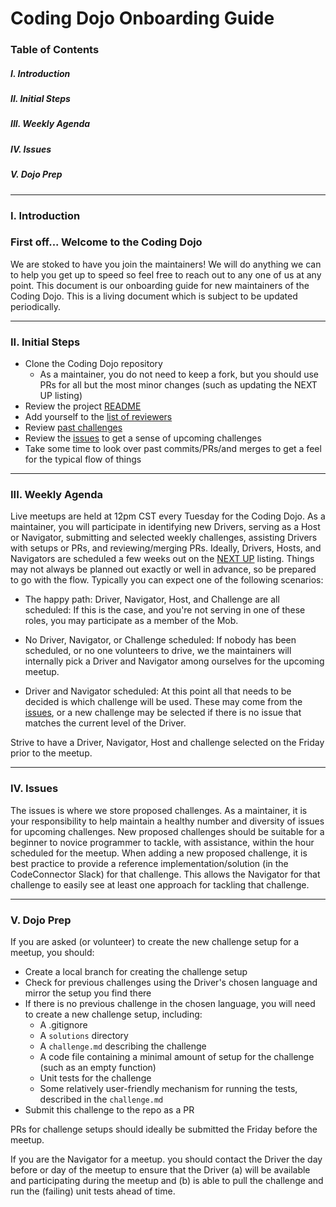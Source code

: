 # Coding Dojo Onboarding Guide

### Table of Contents

##### I. Introduction

##### II. Initial Steps

##### III. Weekly Agenda

##### IV. Issues

##### V. Dojo Prep

---

### I. Introduction

### First off... Welcome to the Coding Dojo

We are stoked to have you join the maintainers! We will do anything we can to help you get up to speed so feel free to reach out to any one of us at any point.
This document is our onboarding guide for new maintainers of the Coding Dojo. This is a living document which is subject to be updated periodically.

---

### II. Initial Steps

- Clone the Coding Dojo repository
  - As a maintainer, you do not need to keep a fork, but you should use PRs for all but the most minor changes (such as updating the NEXT UP listing)
- Review the project [README](https://github.com/codeconnector/CodingDojo/blob/main/README.md)
- Add yourself to the [list of reviewers](https://github.com/codeconnector/CodingDojo/blob/main/REVIEWERS.md)
- Review [past challenges](https://github.com/codeconnector/CodingDojo/tree/main/challenges)
- Review the [issues](https://github.com/codeconnector/CodingDojo/issues) to get a sense of upcoming challenges
- Take some time to look over past commits/PRs/and merges to get a feel for the typical flow of things

---

### III. Weekly Agenda

Live meetups are held at 12pm CST every Tuesday for the Coding Dojo. As a maintainer, you will participate in identifying new Drivers, serving as a Host or Navigator, submitting and selected weekly challenges, assisting Drivers with setups or PRs, and reviewing/merging PRs. Ideally, Drivers, Hosts, and Navigators are scheduled a few weeks out on the [NEXT UP](https://github.com/codeconnector/CodingDojo/blob/main/NEXT_UP.md) listing. Things may not always be planned out exactly or well in advance, so be prepared to go with the flow. Typically you can expect one of the following scenarios:

- The happy path: Driver, Navigator, Host, and Challenge are all scheduled: If this is the case, and you're not serving in one of these roles, you may participate as a member of the Mob.

- No Driver, Navigator, or Challenge scheduled: If nobody has been scheduled, or no one volunteers to drive, we the maintainers will internally pick a Driver and Navigator among ourselves for the upcoming meetup.

- Driver and Navigator scheduled: At this point all that needs to be decided is which challenge will be used. These may come from the [issues](https://github.com/codeconnector/CodingDojo/issues), or a new challenge may be selected if there is no issue that matches the current level of the Driver.

Strive to have a Driver, Navigator, Host and challenge selected on the Friday prior to the meetup.

---

### IV. Issues

The issues is where we store proposed challenges. As a maintainer, it is your responsibility to help maintain a healthy number and diversity of issues for upcoming challenges. New proposed challenges should be suitable for a beginner to novice programmer to tackle, with assistance, within the hour scheduled for the meetup. When adding a new proposed challenge, it is best practice to provide a reference implementation/solution (in the CodeConnector Slack) for that challenge. This allows the Navigator for that challenge to easily see at least one approach for tackling that challenge.

---

### V. Dojo Prep 

If you are asked (or volunteer) to create the new challenge setup for a meetup, you should:

- Create a local branch for creating the challenge setup
- Check for previous challenges using the Driver's chosen language and mirror the setup you find there
- If there is no previous challenge in the chosen language, you will need to create a new challenge setup, including:
  - A .gitignore
  - A `solutions` directory
  - A `challenge.md` describing the challenge
  - A code file containing a minimal amount of setup for the challenge (such as an empty function)
  - Unit tests for the challenge
  - Some relatively user-friendly mechanism for running the tests, described in the `challenge.md`
- Submit this challenge to the repo as a PR

PRs for challenge setups should ideally be submitted the Friday before the meetup.

If you are the Navigator for a meetup. you should contact the Driver the day before or day of the meetup to ensure that the Driver (a) will be available and participating during the meetup and (b) is able to pull the challenge and run the (failing) unit tests ahead of time.
